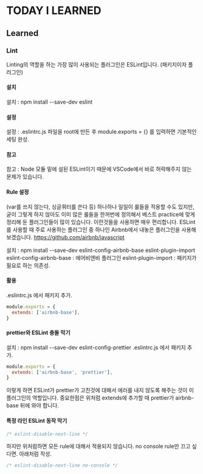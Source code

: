 # TODAY I LEARNED

## Learned

### Lint

Linting의 역할을 하는 가장 많이 사용되는 플러그인은 ESLint입니다. (패키지이자 플러그인)

#### 설치

설치 : npm install --save-dev eslint

#### 설정

설정 : .eslintrc.js 파일을 root에 만든 후 module.exports = {} 를 입력하면 기본적인 세팅 완성.

#### 참고

참고 : Node 모듈 밑에 설된 ESLint이기 때문에 VSCode에서 바로 허락해주지 않는 문제가 있습니다.

#### Rule 설정

(var를 쓰지 않는다, 싱글쿼터를 쓴다 등) 하나하나 일일이 룰들을 적용할 수도 있지만, 굳이 그렇게 하지 않아도 이미 많은 룰들을 한꺼번에 정의해서 베스트 practice에 맞게 정리해 둔 플러그인들이 많이 있습니다. 이런것들을 사용하면 매우 편리합니다.
ESLint를 사용할 때 주로 사용하는 플러그인 중 하나인 Airbnb에서 내놓은 플러그인을 사용해보겠습니다.
https://github.com/airbnb/javascript

설치 : npm install --save-dev eslint-config-airbnb-base eslint-plugin-import
eslint-config-airbnb-base : 에어비엔비 플러그인
eslint-plugin-import : 패키지가 필요로 하는 의존성.

#### 활용

.eslintrc.js 에서 패키지 추가.

```javascript
module.exports = {
  extends: ['airbnb-base'],
}
```

#### prettier와 ESLint 충돌 막기

설치 : npm install --save-dev eslint-config-prettier
.eslintrc.js 에서 패키지 추가.

```javascript
module.exports = {
  extends: ['airbnb-base', 'prettier'],
}
```

이렇게 하면 ESLint가 prettier가 고친것에 대해서 에러를 내지 않도록 해주는 것이 이 플러그인의 역할입니다.
중요한점은 위처럼 extends에 추가할 때 prettier가 airbnb-base 뒤에 와야 합니다.

#### 특정 라인 ESLint 동작 막기

```javascript
/* eslint-disable-next-line */
```

하지만 위처럼하면 모든 rule에 대해서 적용되지 않습니다. no console rule만 끄고 싶다면. 아래처럼 작성.

```javascript
/* eslint-disable-next-line no-console */
```

